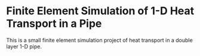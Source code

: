 # Finite Element Simulation of 1-D Heat Transport in a Pipe
This is a small finite element simulation project of heat transport in a double layer 1-D pipe.


